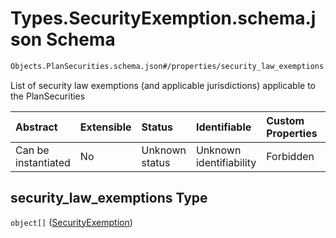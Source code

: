 # Types.SecurityExemption.schema.json Schema

```txt
Objects.PlanSecurities.schema.json#/properties/security_law_exemptions
```

List of security law exemptions (and applicable jurisdictions) applicable to the PlanSecurities

| Abstract            | Extensible | Status         | Identifiable            | Custom Properties | Additional Properties | Access Restrictions | Defined In                                                                                  |
| :------------------ | :--------- | :------------- | :---------------------- | :---------------- | :-------------------- | :------------------ | :------------------------------------------------------------------------------------------ |
| Can be instantiated | No         | Unknown status | Unknown identifiability | Forbidden         | Allowed               | none                | [PlanSecurities.schema.json*](../objects/PlanSecurities.schema.json "open original schema") |

## security_law_exemptions Type

`object[]` ([SecurityExemption](convertible-properties-securities-law-exemptions-and-applicable-jurisdictions-for-convertible-securityexemption.md))
